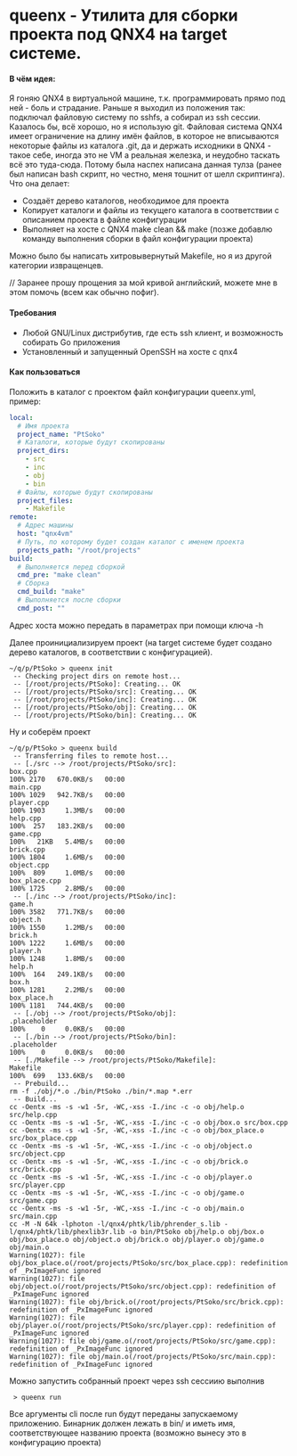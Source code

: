 # queenx - Утилита для сборки проекта под QNX4 на target системе.

#### В чём идея:
Я гоняю QNX4 в виртуальной машине, т.к. программировать прямо под ней - боль и страдание. Раньше я выходил из положения так: подключал файловую систему по sshfs, а собирал из ssh сессии. Казалось бы, всё хорошо, но я использую git. Файловая система QNX4 имеет ограничение на длину имён файлов, в которое не вписываются некоторые файлы из каталога .git, да и держать исходники в QNX4 - такое себе, иногда это не VM а реальная железка, и неудобно таскать всё это туда-сюда. Потому была наспех написана данная тулза (ранее был написан bash скрипт, но честно, меня тошнит от шелл скриптинга). Что она делает:

- Создаёт дерево каталогов, необходимое для проекта
- Копирует каталоги и файлы из текущего каталога в соответствии с описанием проекта в файле конфигурации
- Выполняет на хосте с QNX4 make clean && make (позже добавлю команду выполнения сборки в файл конфигурации проекта) 

Можно было бы написать хитровывернутый Makefile, но я из другой категории извращенцев.

// Заранее прошу прощения за мой кривой английский, можете мне в этом помочь (всем как обычно пофиг).

#### Требования
- Любой GNU/Linux дистрибутив, где есть ssh клиент, и возможность собирать Go приложения
- Установленный и запущенный OpenSSH на хосте с qnx4

#### Как пользоваться
Положить в каталог с  проектом файл конфигурации queenx.yml, пример:
```yml
local:
  # Имя проекта
  project_name: "PtSoko"
  # Каталоги, которые будут скопированы
  project_dirs:
    - src
    - inc
    - obj
    - bin
  # Файлы, которые будут скопированы
  project_files:
    - Makefile
remote:
  # Адрес машины
  host: "qnx4vm"
  # Путь, по которому будет создан каталог с именем проекта
  projects_path: "/root/projects"
build:
  # Выполняется перед сборкой
  cmd_pre: "make clean"
  # Сборка
  cmd_build: "make"
  # Выполняется после сборки
  cmd_post: ""
```
Адрес хоста можно передать в параметрах при помощи ключа -h

Далее проинициализируем проект (на target системе будет создано дерево каталогов, в соответствии с конфигурацией).

```
~/q/p/PtSoko > queenx init
 -- Checking project dirs on remote host...
 -- [/root/projects/PtSoko]: Creating... OK
 -- [/root/projects/PtSoko/src]: Creating... OK
 -- [/root/projects/PtSoko/inc]: Creating... OK
 -- [/root/projects/PtSoko/obj]: Creating... OK
 -- [/root/projects/PtSoko/bin]: Creating... OK
```

Ну и соберём проект
```
~/q/p/PtSoko > queenx build
 -- Transferring files to remote host...
 -- [./src --> /root/projects/PtSoko/src]: 
box.cpp                                                                                                                                                                                                   100% 2170   670.0KB/s   00:00    
main.cpp                                                                                                                                                                                                  100% 1029   942.7KB/s   00:00    
player.cpp                                                                                                                                                                                                100% 1903     1.3MB/s   00:00    
help.cpp                                                                                                                                                                                                  100%  257   183.2KB/s   00:00    
game.cpp                                                                                                                                                                                                  100%   21KB   5.4MB/s   00:00    
brick.cpp                                                                                                                                                                                                 100% 1804     1.6MB/s   00:00    
object.cpp                                                                                                                                                                                                100%  809     1.0MB/s   00:00    
box_place.cpp                                                                                                                                                                                             100% 1725     2.8MB/s   00:00    
 -- [./inc --> /root/projects/PtSoko/inc]: 
game.h                                                                                                                                                                                                    100% 3582   771.7KB/s   00:00    
object.h                                                                                                                                                                                                  100% 1550     1.2MB/s   00:00    
brick.h                                                                                                                                                                                                   100% 1222     1.6MB/s   00:00    
player.h                                                                                                                                                                                                  100% 1248     1.8MB/s   00:00    
help.h                                                                                                                                                                                                    100%  164   249.1KB/s   00:00    
box.h                                                                                                                                                                                                     100% 1281     2.2MB/s   00:00    
box_place.h                                                                                                                                                                                               100% 1181   744.4KB/s   00:00    
 -- [./obj --> /root/projects/PtSoko/obj]: 
.placeholder                                                                                                                                                                                              100%    0     0.0KB/s   00:00    
 -- [./bin --> /root/projects/PtSoko/bin]: 
.placeholder                                                                                                                                                                                              100%    0     0.0KB/s   00:00    
 -- [./Makefile --> /root/projects/PtSoko/Makefile]: 
Makefile                                                                                                                                                                                                  100%  699   133.6KB/s   00:00    
 -- Prebuild...
rm -f ./obj/*.o ./bin/PtSoko ./bin/*.map *.err 
 -- Build...
cc -Oentx -ms -s -w1 -5r, -WC,-xss -I./inc -c -o obj/help.o src/help.cpp
cc -Oentx -ms -s -w1 -5r, -WC,-xss -I./inc -c -o obj/box.o src/box.cpp
cc -Oentx -ms -s -w1 -5r, -WC,-xss -I./inc -c -o obj/box_place.o src/box_place.cpp
cc -Oentx -ms -s -w1 -5r, -WC,-xss -I./inc -c -o obj/object.o src/object.cpp
cc -Oentx -ms -s -w1 -5r, -WC,-xss -I./inc -c -o obj/brick.o src/brick.cpp
cc -Oentx -ms -s -w1 -5r, -WC,-xss -I./inc -c -o obj/player.o src/player.cpp
cc -Oentx -ms -s -w1 -5r, -WC,-xss -I./inc -c -o obj/game.o src/game.cpp
cc -Oentx -ms -s -w1 -5r, -WC,-xss -I./inc -c -o obj/main.o src/main.cpp
cc -M -N 64k -lphoton -l/qnx4/phtk/lib/phrender_s.lib -l/qnx4/phtk/lib/phexlib3r.lib -o bin/PtSoko obj/help.o obj/box.o obj/box_place.o obj/object.o obj/brick.o obj/player.o obj/game.o obj/main.o
Warning(1027): file obj/box_place.o(/root/projects/PtSoko/src/box_place.cpp): redefinition of _PxImageFunc ignored
Warning(1027): file obj/object.o(/root/projects/PtSoko/src/object.cpp): redefinition of _PxImageFunc ignored
Warning(1027): file obj/brick.o(/root/projects/PtSoko/src/brick.cpp): redefinition of _PxImageFunc ignored
Warning(1027): file obj/player.o(/root/projects/PtSoko/src/player.cpp): redefinition of _PxImageFunc ignored
Warning(1027): file obj/game.o(/root/projects/PtSoko/src/game.cpp): redefinition of _PxImageFunc ignored
Warning(1027): file obj/main.o(/root/projects/PtSoko/src/main.cpp): redefinition of _PxImageFunc ignored
```

Можно запустить собранный проект через ssh сессиию выполнив
```
 > queenx run
```
Все аргументы cli после run будут переданы запускаемому приложению. Бинарник должен лежать в bin/ и иметь имя, соответствующее названию проекта (возможно вынесу это в конфигурацию проекта)
